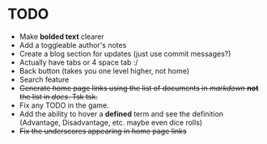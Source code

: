 # TODO

- Make **bolded text** clearer
- Add a toggleable author's notes
- Create a blog section for updates (just use commit messages?)
- Actually have tabs or 4 space tab :/
- Back button (takes you one level higher, not home)
- Search feature
- ~~Generate home page links using the list of documents in *markdown* **not** the list in *docs*. Tsk tsk.~~
- Fix any TODO in the game.
- Add the ability to hover a **defined** term and see the definition (Advantage, Disadvantage, etc. maybe even dice rolls)
- ~~Fix the underscores appearing in home page links~~